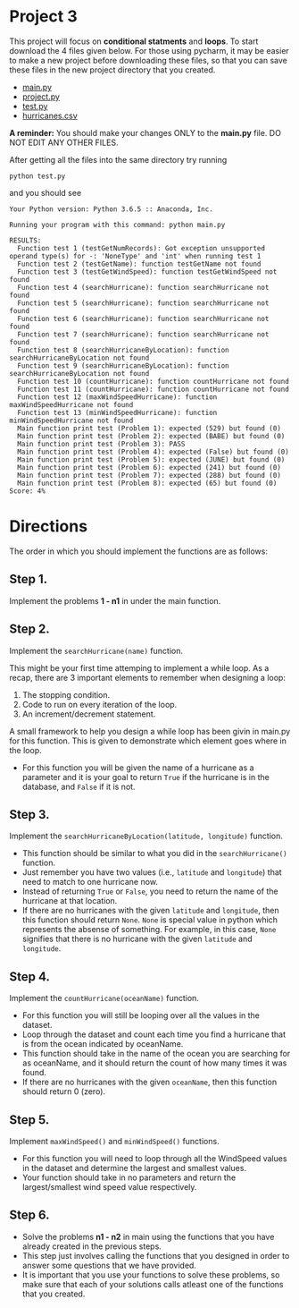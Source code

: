 # Project 3

This project will focus on **conditional statments** and **loops**. To start
download the 4 files given below.  For those using pycharm, it may be easier to
make a new project before downloading these files, so that you can save these
files in the new project directory that you created.

* [main.py](https://raw.githubusercontent.com/tylerharter/cs301-projects/master/fall18/p3/main.py)
* [project.py](https://raw.githubusercontent.com/tylerharter/cs301-projects/master/fall18/p3/project.py)
* [test.py](https://raw.githubusercontent.com/tylerharter/cs301-projects/master/fall18/p3/test.py)
* [hurricanes.csv](https://raw.githubusercontent.com/tylerharter/cs301-projects/master/fall18/p3/hurricanes.csv)

**A reminder:** You should make your changes ONLY to the **main.py** file. DO NOT EDIT ANY OTHER FILES.

After getting all the files into the same directory try running

```
python test.py
```

and you should see 
```
Your Python version: Python 3.6.5 :: Anaconda, Inc.

Running your program with this command: python main.py

RESULTS:
  Function test 1 (testGetNumRecords): Got exception unsupported operand type(s) for -: 'NoneType' and 'int' when running test 1
  Function test 2 (testGetName): function testGetName not found
  Function test 3 (testGetWindSpeed): function testGetWindSpeed not found
  Function test 4 (searchHurricane): function searchHurricane not found
  Function test 5 (searchHurricane): function searchHurricane not found
  Function test 6 (searchHurricane): function searchHurricane not found
  Function test 7 (searchHurricane): function searchHurricane not found
  Function test 8 (searchHurricaneByLocation): function searchHurricaneByLocation not found
  Function test 9 (searchHurricaneByLocation): function searchHurricaneByLocation not found
  Function test 10 (countHurricane): function countHurricane not found
  Function test 11 (countHurricane): function countHurricane not found
  Function test 12 (maxWindSpeedHurricane): function maxWindSpeedHurricane not found
  Function test 13 (minWindSpeedHurricane): function minWindSpeedHurricane not found
  Main function print test (Problem 1): expected (529) but found (0)
  Main function print test (Problem 2): expected (BABE) but found (0)
  Main function print test (Problem 3): PASS
  Main function print test (Problem 4): expected (False) but found (0)
  Main function print test (Problem 5): expected (JUNE) but found (0)
  Main function print test (Problem 6): expected (241) but found (0)
  Main function print test (Problem 7): expected (288) but found (0)
  Main function print test (Problem 8): expected (65) but found (0)
Score: 4%
```

# Directions

The order in which you should implement the functions are as follows:

## Step 1.
Implement the problems **1 - n1** in under the main function.

## Step 2.
Implement the `searchHurricane(name)` function.

This might be your first time attemping to implement a while loop.
As a recap, there are 3 important elements to remember when designing a loop:

1. The stopping condition. 
2. Code to run on every iteration of the loop.
3. An increment/decrement statement. 

A small framework to help you design a while loop has been givin in main.py for this function. This is given to demonstrate which element goes where in the loop.

* For this function you will be given the name of a hurricane as a parameter
and it is your goal to return `True` if the hurricane is in the database, and
`False` if it is not.

## Step 3. 
Implement the `searchHurricaneByLocation(latitude, longitude)` function.

* This function should be similar to what you did in the `searchHurricane()`
function.
* Just remember you have two values (i.e., `latitude` and `longitude`) that
need to match to one hurricane now.
* Instead of returning `True` or `False`, you need to return the name of the
hurricane at that location.
* If there are no hurricanes with the given `latitude` and `longitude`, then
this function should return `None`.  `None` is special value in python
which represents the absense of something. For example, in this case, `None`
signifies that there is no hurricane with the given `latitude` and `longitude`.


## Step 4.
Implement the `countHurricane(oceanName)` function.

* For this function you will still be looping over all the values in the dataset.
* Loop through the dataset and count each time you find a hurricane that is from the ocean indicated by oceanName.
* This function should take in the name of the ocean you are searching for as oceanName, and it should return the count of how many times it was found.
* If there are no hurricanes with the given `oceanName`, then this function should return 0 (zero).

## Step 5.
Implement `maxWindSpeed()` and `minWindSpeed()` functions.
* For this function you will need to loop through all the WindSpeed values in the dataset and determine the largest and smallest values.
* Your function should take in no parameters and return the largest/smallest wind speed value respectively.

## Step 6.
* Solve the problems **n1 - n2** in main using the functions that you have already created in the previous steps.
* This step just involves calling the functions that you designed in order to answer some questions that we have provided.
* It is important that you use your functions to solve these problems, so make sure that each of your solutions calls atleast one of the functions that you created.

